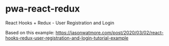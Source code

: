 # pwa-react-redux

React Hooks + Redux - User Registration and Login 

Based on this example: https://jasonwatmore.com/post/2020/03/02/react-hooks-redux-user-registration-and-login-tutorial-example